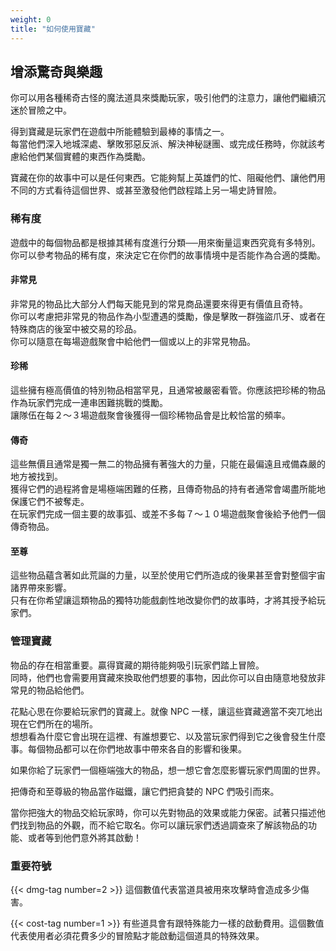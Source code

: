 ```yaml
---
weight: 0
title: "如何使用寶藏"
---
```

## 增添驚奇與樂趣
你可以用各種稀奇古怪的魔法道具來獎勵玩家，吸引他們的注意力，讓他們繼續沉迷於冒險之中。

得到寶藏是玩家們在遊戲中所能體驗到最棒的事情之一。<br/>
每當他們深入地城深處、擊敗邪惡反派、解決神秘謎團、或完成任務時，你就該考慮給他們某個實體的東西作為獎勵。

寶藏在你的故事中可以是任何東西。它能夠幫上英雄們的忙、阻礙他們、讓他們用不同的方式看待這個世界、或甚至激發他們啟程踏上另一場史詩冒險。

### 稀有度
遊戲中的每個物品都是根據其稀有度進行分類──用來衡量這東西究竟有多特別。你可以參考物品的稀有度，來決定它在你們的故事情境中是否能作為合適的獎勵。

#### 非常見
非常見的物品比大部分人們每天能見到的常見商品還要來得更有價值且奇特。<br/>
你可以考慮把非常見的物品作為小型遭遇的獎勵，像是擊敗一群強盜爪牙、或者在特殊商店的後室中被交易的珍品。<br/>
你可以隨意在每場遊戲聚會中給他們一個或以上的非常見物品。

#### 珍稀
這些擁有極高價值的特別物品相當罕見，且通常被嚴密看管。你應該把珍稀的物品作為玩家們完成一連串困難挑戰的獎勵。<br/>
讓隊伍在每２～３場遊戲聚會後獲得一個珍稀物品會是比較恰當的頻率。

#### 傳奇
這些無價且通常是獨一無二的物品擁有著強大的力量，只能在最偏遠且戒備森嚴的地方被找到。<br/>
獲得它們的過程將會是場極端困難的任務，且傳奇物品的持有者通常會竭盡所能地保護它們不被奪走。<br/>
在玩家們完成一個主要的故事弧、或差不多每７～１０場遊戲聚會後給予他們一個傳奇物品。

#### 至尊 
這些物品蘊含著如此荒誕的力量，以至於使用它們所造成的後果甚至會對整個宇宙諸界帶來影響。<br/>
只有在你希望讓這類物品的獨特功能戲劇性地改變你們的故事時，才將其授予給玩家們。

### 管理寶藏
物品的存在相當重要。贏得寶藏的期待能夠吸引玩家們踏上冒險。<br/>
同時，他們也會需要用寶藏來換取他們想要的事物，因此你可以自由隨意地發放非常見的物品給他們。

花點心思在你要給玩家們的寶藏上。就像 NPC 一樣，讓這些寶藏適當不突兀地出現在它們所在的場所。<br/>
想想看為什麼它會出現在這裡、有誰想要它、以及當玩家們得到它之後會發生什麼事。每個物品都可以在你們地故事中帶來各自的影響和後果。

如果你給了玩家們一個極端強大的物品，想一想它會怎麼影響玩家們周圍的世界。

把傳奇和至尊級的物品當作磁鐵，讓它們把貪婪的 NPC 們吸引而來。

當你把強大的物品交給玩家時，你可以先對物品的效果或能力保密。試著只描述他們找到物品的外觀，而不給它取名。你可以讓玩家們透過調查來了解該物品的功能、或者等到他們意外將其啟動！

### 重要符號
{{< dmg-tag number=2 >}}
這個數值代表當道具被用來攻擊時會造成多少傷害。

{{< cost-tag number=1 >}}
有些道具會有跟特殊能力一樣的啟動費用。這個數值代表使用者必須花費多少的冒險點才能啟動這個道具的特殊效果。